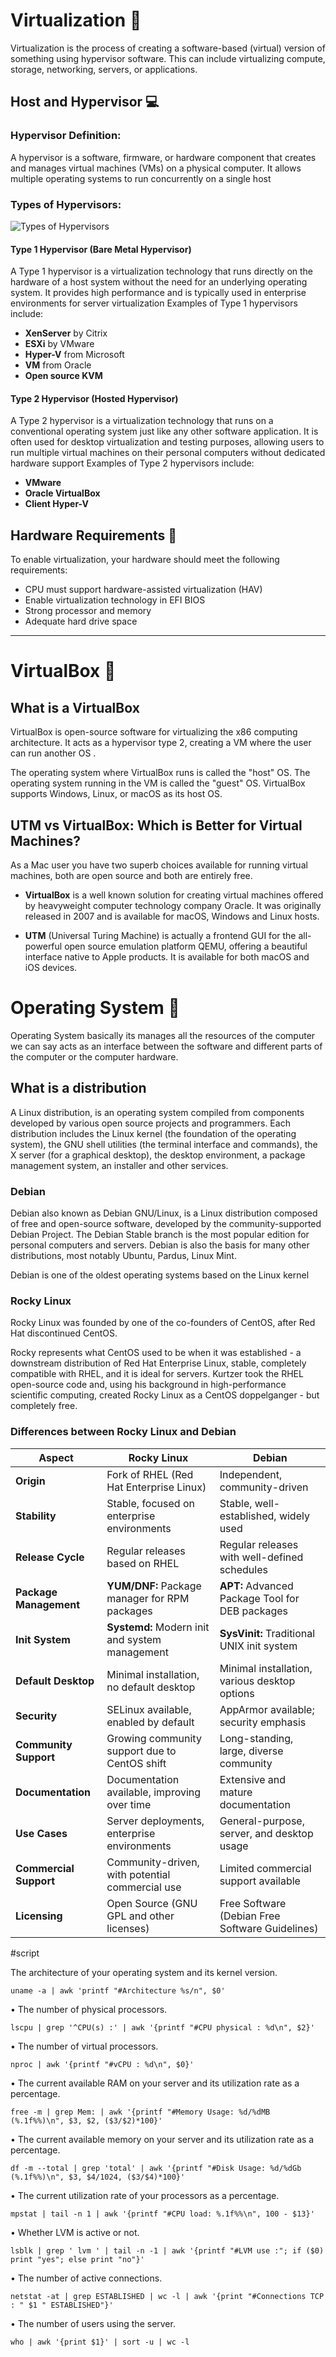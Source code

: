 
# Virtualization 🚀

Virtualization is the process of creating a software-based (virtual) version of something using hypervisor software. This can include virtualizing compute, storage, networking, servers, or applications.


## Host and Hypervisor 💻

### Hypervisor Definition:
A hypervisor is a software, firmware, or hardware component that creates and manages virtual machines (VMs) on a physical computer. It allows multiple operating systems to run concurrently on a single host

### Types of Hypervisors:

![Types of Hypervisors](./images/server_virt-hypervisor.jpg)

#### Type 1 Hypervisor (Bare Metal Hypervisor)
A Type 1 hypervisor is a virtualization technology that runs directly on the hardware of a host system without the need for an underlying operating system. It provides high performance and is typically used in enterprise environments for server virtualization
Examples of Type 1 hypervisors include:
- **XenServer** by Citrix
- **ESXi** by VMware
- **Hyper-V** from Microsoft
- **VM** from Oracle
- **Open source KVM**

#### Type 2 Hypervisor (Hosted Hypervisor)
A Type 2 hypervisor is a virtualization technology that runs on a conventional operating system just like any other software application. It is often used for desktop virtualization and testing purposes, allowing users to run multiple virtual machines on their personal computers without dedicated hardware support
Examples of Type 2 hypervisors include:
- **VMware**
- **Oracle VirtualBox**
- **Client Hyper-V**


## Hardware Requirements 💾

To enable virtualization, your hardware should meet the following requirements:
- CPU must support hardware-assisted virtualization (HAV)
- Enable virtualization technology in EFI BIOS
- Strong processor and memory
- Adequate hard drive space

---

# VirtualBox 🚀

## What is a VirtualBox

VirtualBox is open-source software for virtualizing the x86 computing architecture. It acts as a hypervisor type 2, creating a VM  where the user can run another OS .

The operating system where VirtualBox runs is called the "host" OS. The operating system running in the VM is called the "guest" OS. VirtualBox supports Windows, Linux, or macOS as its host OS.

## UTM vs VirtualBox: Which is Better for Virtual Machines?

As a Mac user you have two superb choices available for running virtual machines, both are open source and both are entirely free.

- **VirtualBox** is a well known solution for creating virtual machines offered by heavyweight computer technology company Oracle. It was originally released in 2007 and is available for macOS, Windows and Linux hosts.

- **UTM** (Universal Turing Machine) is actually a frontend GUI for the all-powerful open source emulation platform QEMU, offering a beautiful interface native to Apple products. It is available for both macOS and iOS devices.


# Operating System 🚀

Operating System basically its manages all the resources of the computer we can say acts as an interface between the software and different parts of the computer or the computer hardware.

## What is a distribution

A Linux distribution, is an operating system compiled from components developed by various open source projects and programmers. Each distribution includes the Linux kernel (the foundation of the operating system), the GNU shell utilities (the terminal interface and commands), the X server (for a graphical desktop), the desktop environment, a package management system, an installer and other services.


### Debian

Debian also known as Debian GNU/Linux, is a Linux distribution composed of free and open-source software, developed by the community-supported Debian Project. The Debian Stable branch is the most popular edition for personal computers and servers. Debian is also the basis for many other distributions, most notably Ubuntu, Pardus, Linux Mint.

Debian is one of the oldest operating systems based on the Linux kernel

### Rocky Linux

Rocky Linux was founded by one of the co-founders of CentOS, after Red Hat discontinued CentOS.

Rocky represents what CentOS used to be when it was established - a downstream distribution of Red Hat Enterprise Linux, stable, completely compatible with RHEL, and it is ideal for servers. Kurtzer took the RHEL open-source code and, using his background in high-performance scientific computing, created Rocky Linux as a CentOS doppelganger - but completely free.

### Differences between Rocky Linux and Debian

| **Aspect**              | **Rocky Linux**                                 | **Debian**                                      |
|-------------------------|-------------------------------------------------|-------------------------------------------------|
| **Origin**              | Fork of RHEL (Red Hat Enterprise Linux)        | Independent, community-driven                    |
| **Stability**           | Stable, focused on enterprise environments     | Stable, well-established, widely used           |
| **Release Cycle**       | Regular releases based on RHEL                  | Regular releases with well-defined schedules    |
| **Package Management**  | **YUM/DNF:** Package manager for RPM packages  | **APT:** Advanced Package Tool for DEB packages |
| **Init System**         | **Systemd:** Modern init and system management  | **SysVinit:** Traditional UNIX init system       |
| **Default Desktop**     | Minimal installation, no default desktop        | Minimal installation, various desktop options    |
| **Security**            | SELinux available, enabled by default            | AppArmor available; security emphasis            |
| **Community Support**   | Growing community support due to CentOS shift   | Long-standing, large, diverse community          |
| **Documentation**       | Documentation available, improving over time    | Extensive and mature documentation               |
| **Use Cases**           | Server deployments, enterprise environments     | General-purpose, server, and desktop usage       |
| **Commercial Support**  | Community-driven, with potential commercial use | Limited commercial support available             |
| **Licensing**           | Open Source (GNU GPL and other licenses)        | Free Software (Debian Free Software Guidelines)  |

#script

The architecture of your operating system and its kernel version.
```
uname -a | awk 'printf "#Architecture %s/n", $0'
```
• The number of physical processors.
```
lscpu | grep '^CPU(s) :' | awk '{printf "#CPU physical : %d\n", $2}'
```
• The number of virtual processors.
```
nproc | awk '{printf "#vCPU : %d\n", $0}'
```
• The current available RAM on your server and its utilization rate as a percentage.
```
free -m | grep Mem: | awk '{printf "#Memory Usage: %d/%dMB (%.1f%%)\n", $3, $2, ($3/$2)*100}'
```
• The current available memory on your server and its utilization rate as a percentage.
```
df -m --total | grep 'total' | awk '{printf "#Disk Usage: %d/%dGb (%.1f%%)\n", $3, $4/1024, ($3/$4)*100}'
```
• The current utilization rate of your processors as a percentage.
```
mpstat | tail -n 1 | awk '{printf "#CPU load: %.1f%%\n", 100 - $13}'
```
• Whether LVM is active or not.
```
lsblk | grep ' lvm ' | tail -n -1 | awk '{printf "#LVM use :"; if ($0) print "yes"; else print "no"}'
```
• The number of active connections.
```
netstat -at | grep ESTABLISHED | wc -l | awk '{print "#Connections TCP : " $1 " ESTABLISHED"}'
```
• The number of users using the server.
```
who | awk '{print $1}' | sort -u | wc -l
```
